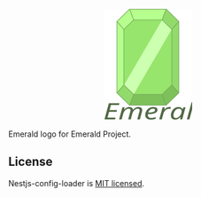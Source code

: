 <p align="center">
  <img src="./emerald-logo.svg" width="160" alt="Emerald logo" />
</p>

Emerald logo for Emerald Project.

## License

Nestjs-config-loader is [MIT licensed](LICENSE).
